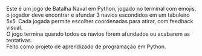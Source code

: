 Este é um jogo de Batalha Naval em Python, jogado no terminal com emojis, o jogador deve encontrar e afundar 3 navios escondidos em um tabuleiro 5x5.
Cada jogada permite escolher coordenadas para atirar, com feedback visual.  
O jogo termina quando todos os navios forem afundados ou acabarem as tentativas.  
Feito como projeto de aprendizado de programação em Python.
